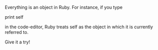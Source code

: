 Everything is an object in Ruby. For instance, if you type

print self

in the code-editor, Ruby treats self as the object in which it is currently referred to.

Give it a try!
